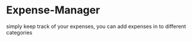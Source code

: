 # Expense-Manager
simply keep track of your expenses, 
you can add expenses in to different categories

